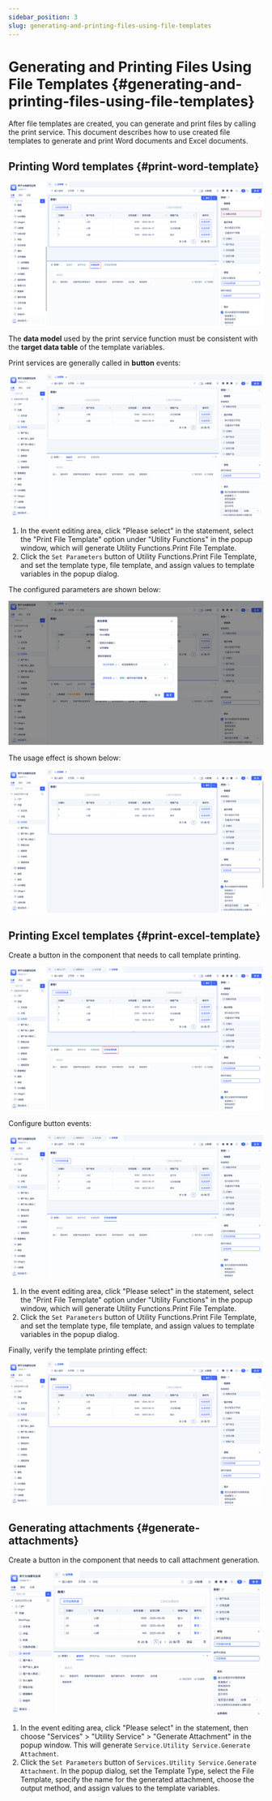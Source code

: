 ```yaml
---
sidebar_position: 3
slug: generating-and-printing-files-using-file-templates
---
```


# Generating and Printing Files Using File Templates {#generating-and-printing-files-using-file-templates}

After file templates are created, you can generate and print files by calling the print service. This document describes how to use created file templates to generate and print Word documents and Excel documents.

## Printing Word templates {#print-word-template}

![Print Word Template Interface](./img/2/2025-08-29-17-09-46.png "Print Word Template Interface")

The **data model** used by the print service function must be consistent with the **target data table** of the template variables.

Print services are generally called in **button** events:

![Print Service Configuration](./img/2/2025-08-29_11-03-18.gif "Print Service Configuration")

1. In the event editing area, click "Please select" in the statement, select the "Print File Template" option under "Utility Functions" in the popup window, which will generate Utility Functions.Print File Template.
2. Click the `Set Parameters` button of Utility Functions.Print File Template, and set the template type, file template, and assign values to template variables in the popup dialog.

The configured parameters are shown below:

![Configured Parameters](./img/2/2025-08-29-11-05-36.png "Configured Parameters")

The usage effect is shown below:

![Usage Effect](./img/2/2025-08-29_11-10-51.gif "Usage Effect")

## Printing Excel templates {#print-excel-template}

Create a button in the component that needs to call template printing.

![Create Print Button](./img/2/2025-08-29-16-35-09.png "Create Print Button")

Configure button events:

![Configure Button Events](./img/2/2025-08-29_16-36-33.gif "Configure Button Events")

1. In the event editing area, click "Please select" in the statement, select the "Print File Template" option under "Utility Functions" in the popup window, which will generate Utility Functions.Print File Template.
2. Click the `Set Parameters` button of Utility Functions.Print File Template, and set the template type, file template, and assign values to template variables in the popup dialog.

Finally, verify the template printing effect:

![Template Printing Effect](./img/2/2025-08-29_16-43-13.gif "Template Printing Effect")

## Generating attachments {#generate-attachments}

Create a button in the component that needs to call attachment generation.

![Create Attachment Generation Button](./img/2/2025-08-29_16-36-33-2.gif "Create Attachment Generation Button")

1. In the event editing area, click "Please select" in the statement, then choose "Services" > "Utility Service" > "Generate Attachment" in the popup window. This will generate `Service.Utility Service.Generate Attachment`.
2. Click the `Set Parameters` button of `Services.Utility Service.Generate Attachment`. In the popup dialog, set the Template Type, select the File Template, specify the name for the generated attachment, choose the output method, and assign values to the template variables.